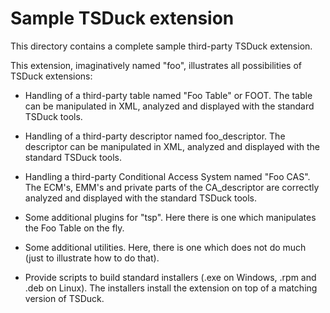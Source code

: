 # Sample TSDuck extension

This directory contains a complete sample third-party TSDuck extension.

This extension, imaginatively named "foo", illustrates all possibilities of
TSDuck extensions:

- Handling of a third-party table named "Foo Table" or FOOT. The table can be
  manipulated in XML, analyzed and displayed with the standard TSDuck tools.

- Handling of a third-party descriptor named foo_descriptor. The descriptor can
  be manipulated in XML, analyzed and displayed with the standard TSDuck tools.

- Handling a third-party Conditional Access System named "Foo CAS". The ECM's,
  EMM's and private parts of the CA_descriptor are correctly analyzed and
  displayed with the standard TSDuck tools.

- Some additional plugins for "tsp". Here there is one which manipulates the
  Foo Table on the fly.

- Some additional utilities. Here, there is one which does not do much (just
  to illustrate how to do that).

- Provide scripts to build standard installers (.exe on Windows, .rpm and .deb
  on Linux). The installers install the extension on top of a matching version
  of TSDuck.
